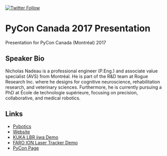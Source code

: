 [![Twitter Follow](https://img.shields.io/twitter/follow/engnadeau.svg?style=social&label=Follow)](https://twitter.com/EngNadeau)

# PyCon Canada 2017 Presentation
Presentation for PyCon Canada (Montréal) 2017

## Speaker Bio
Nicholas Nadeau is a professional engineer (P.Eng.) and associate value specialist (AVS) from Montréal. He is part of the R&D team at Rogue Research Inc. where he designs for cognitive neuroscience, rehabilitation research, and veterinary sciences. Furthermore, he is currently pursuing a PhD at École de technologie supérieure, focusing on precision, collaborative, and medical robotics.  

## Links
- [Pybotics](https://github.com/nnadeau/pybotics)
- [Website](http://nicholasnadeau.me/)
- [KUKA LBR iiwa Demo](https://youtu.be/q5TiEDbcADM)
- [FARO ION Laser Tracker Demo](https://youtu.be/B8_610yWNOE)
- [PyCon Page](https://2017.pycon.ca/schedule/53/)

  
  
